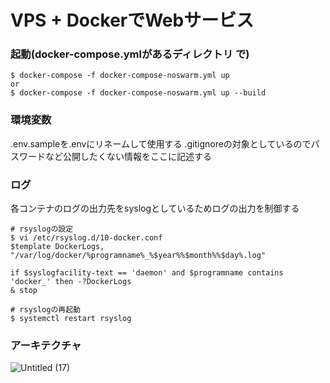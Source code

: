 # VPS + DockerでWebサービス

### 起動(docker-compose.ymlがあるディレクトリ で)
```
$ docker-compose -f docker-compose-noswarm.yml up
or
$ docker-compose -f docker-compose-noswarm.yml up --build
```

### 環境変数
.env.sampleを.envにリネームして使用する
.gitignoreの対象としているのでパスワードなど公開したくない情報をここに記述する

### ログ
各コンテナのログの出力先をsyslogとしているためログの出力を制御する

```
# rsyslogの設定
$ vi /etc/rsyslog.d/10-docker.conf
$template DockerLogs, "/var/log/docker/%programname%_%$year%%$month%%$day%.log"

if $syslogfacility-text == 'daemon' and $programname contains 'docker_' then -?DockerLogs
& stop

# rsyslogの再起動
$ systemctl restart rsyslog
```

### アーキテクチャ
![Untitled (17)](https://user-images.githubusercontent.com/4780752/117397400-052f9a80-af37-11eb-8275-c5c97059105a.png)
